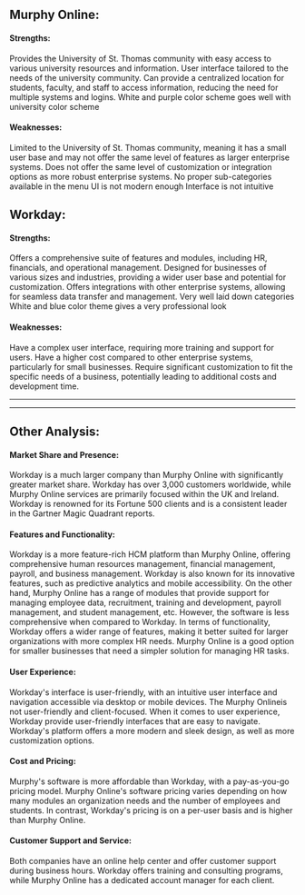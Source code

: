 ## Murphy Online:
#### Strengths:
Provides the University of St. Thomas community with easy access to various university resources and information.
User interface tailored to the needs of the university community.
Can provide a centralized location for students, faculty, and staff to access information, reducing the need for multiple systems and logins.
White and purple color scheme goes well with university color scheme

#### Weaknesses:
Limited to the University of St. Thomas community, meaning it has a small user base and may not offer the same level of features as larger enterprise systems.
Does not offer the same level of customization or integration options as more robust enterprise systems.
No proper sub-categories available in the menu
UI is not modern enough
Interface is not intuitive

## Workday:
#### Strengths:
Offers a comprehensive suite of features and modules, including HR, financials, and operational management.
Designed for businesses of various sizes and industries, providing a wider user base and potential for customization.
Offers integrations with other enterprise systems, allowing for seamless data transfer and management.
Very well laid down categories
White and blue color theme gives a very professional look

#### Weaknesses:
Have a complex user interface, requiring more training and support for users.
Have a higher cost compared to other enterprise systems, particularly for small businesses.
Require significant customization to fit the specific needs of a business, potentially leading to additional costs and development time.

----------------------------
----------------------------
## Other Analysis:

#### Market Share and Presence:
Workday is a much larger company than Murphy Online with significantly greater market share. Workday has over 3,000 customers worldwide, while Murphy Online services are primarily focused within the UK and Ireland. Workday is renowned for its Fortune 500 clients and is a consistent leader in the Gartner Magic Quadrant reports.
#### Features and Functionality:
Workday is a more feature-rich HCM platform than Murphy Online, offering comprehensive human resources management, financial management, payroll, and business management. Workday is also known for its innovative features, such as predictive analytics and mobile accessibility.
On the other hand, Murphy Online has a range of modules that provide support for managing employee data, recruitment, training and development, payroll management, and student management, etc. However, the software is less comprehensive when compared to Workday. In terms of functionality, Workday offers a wider range of features, making it better suited for larger organizations with more complex HR needs. Murphy Online is a good option for smaller businesses that need a simpler solution for managing HR tasks.
#### User Experience:
Workday's interface is user-friendly, with an intuitive user interface and navigation accessible via desktop or mobile devices. The Murphy Onlineis not user-friendly and client-focused. When it comes to user experience, Workday provide user-friendly interfaces that are easy to navigate. Workday's platform offers a more modern and sleek design, as well as more customization options.
#### Cost and Pricing:
Murphy's software is more affordable than Workday, with a pay-as-you-go pricing model. Murphy Online's software pricing varies depending on how many modules an organization needs and the number of employees and students. In contrast, Workday's pricing is on a per-user basis and is higher than Murphy Online.
#### Customer Support and Service:
Both companies have an online help center and offer customer support during business hours. Workday offers training and consulting programs, while Murphy Online has a dedicated account manager for each client.
